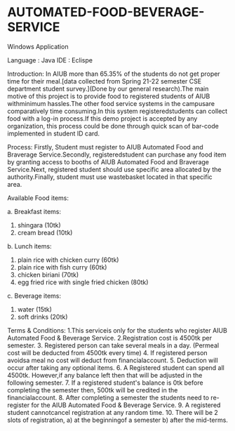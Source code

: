 # AUTOMATED-FOOD-BEVERAGE-SERVICE
Windows Application

Language : Java
IDE : Eclispe

Introduction:
In AIUB more than 65.35% of the students do not get proper time for their meal.[data collected from Spring 21-22 semester CSE department student survey.](Done by our general research).The main motive of this project is to provide food to registered students of AIUB withminimum hassles.The other food service systems in the campusare comparatively time consuming.In this system registeredstudents can collect food with a log-in process.If this demo project is accepted by any organization, this process could be done through quick scan of bar-code implemented in student ID card.

Process:
Firstly, Student must register to AIUB Automated Food and Braverage Service.Secondly, registeredstudent can purchase any food item by granting access to booths of AIUB Automated Food and Braverage Service.Next, registered student should use specific area allocated by the authority.Finally, student must use wastebasket located in that specific area.

Available Food items:

a. Breakfast items:
  
  1. shingara (10tk)
  2. cream bread (10tk)

b. Lunch items:
  
  1. plain rice with chicken curry (60tk)
  2. plain rice with fish curry (60tk)
  3. chicken biriani (70tk)
  4. egg fried rice with single fried chicken (80tk)

c. Beverage items: 

  1. water (15tk)
  2. soft drinks (20tk)
  
Terms & Conditions:
  1.This serviceis only for the students who register AIUB Automated Food & Beverage Service.
  2.Registration cost is 4500tk per semester.
  3. Registered person can take several meals in a day. (Permeal cost will be deducted from 4500tk every time)
  4. If registered person avoidsa meal no cost will deduct from financialaccount.
  5. Deduction will occur after taking any optional items.
  6.  A  Registered  student  can  spend  all  4500tk. However,if  any  balance  left  then  that  will  be  adjusted  in  the following semester.
  7. If a registered student's balance is 0tk before completing the semester then, 500tk will be credited in the financialaccount.
  8. After completing a semester the students need to re-register for the AIUB Automated Food & Beverage Service.
  9. A registered student cannotcancel registration at any random time.
  10. There will be 2 slots of registration,
      a) at the beginningof a semester
      b) after the mid-terms.
